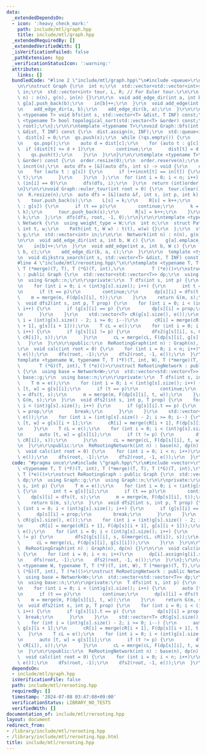 ```yaml
---
data:
  _extendedDependsOn:
  - icon: ':heavy_check_mark:'
    path: include/mtl/graph.hpp
    title: include/mtl/graph.hpp
  _extendedRequiredBy: []
  _extendedVerifiedWith: []
  _isVerificationFailed: false
  _pathExtension: hpp
  _verificationStatusIcon: ':warning:'
  attributes:
    links: []
  bundledCode: "#line 2 \"include/mtl/graph.hpp\"\n#include <queue>\r\n#include <vector>\r\
    \n\r\nstruct Graph {\r\n  int n;\r\n  std::vector<std::vector<int>> g;\r\n  std::vector<int>\
    \ in;\r\n  std::vector<int> tour, L, R; // For Euler tour.\r\n\r\n  Graph(int\
    \ n) : n(n), g(n), in(n) {}\r\n\r\n  void add_edge_dir(int a, int b) {\r\n   \
    \ g[a].push_back(b);\r\n    in[b]++;\r\n  }\r\n  void add_edge(int a, int b) {\r\
    \n    add_edge_dir(a, b);\r\n    add_edge_dir(b, a);\r\n  }\r\n\r\n  template\
    \ <typename T> void bfs(int s, std::vector<T> &dist, T INF) const;\r\n  template\
    \ <typename T> bool topological_sort(std::vector<T> &order) const;\r\n  void euler_tour(int\
    \ root);\r\n};\r\n\r\ntemplate <typename T>\r\nvoid Graph::bfs(int s, std::vector<T>\
    \ &dist, T INF) const {\r\n  dist.assign(n, INF);\r\n  std::queue<int> qs;\r\n\
    \  dist[s] = 0;\r\n  qs.push(s);\r\n  while (!qs.empty()) {\r\n    auto c = qs.front();\r\
    \n    qs.pop();\r\n    auto d = dist[c];\r\n    for (auto t : g[c]) {\r\n    \
    \  if (dist[t] <= d + 1)\r\n        continue;\r\n      dist[t] = d + 1;\r\n  \
    \    qs.push(t);\r\n    }\r\n  }\r\n}\r\n\r\ntemplate <typename T>\r\nbool Graph::topological_sort(std::vector<T>\
    \ &order) const {\r\n  order.resize(0);\r\n  order.reserve(n);\r\n  std::vector<int>\
    \ incnt(n);\r\n  auto dfs = [&](auto dfs, int s) -> void {\r\n    order.push_back(s);\r\
    \n    for (auto t : g[s]) {\r\n      if (++incnt[t] == in[t]) {\r\n        dfs(dfs,\
    \ t);\r\n      }\r\n    }\r\n  };\r\n  for (int i = 0; i < n; i++) {\r\n    if\
    \ (in[i] == 0)\r\n      dfs(dfs, i);\r\n  }\r\n  return (int)order.size() == n;\r\
    \n}\r\n\r\nvoid Graph::euler_tour(int root = 0) {\r\n  tour.clear();\r\n  L.resize(n);\r\
    \n  R.resize(n);\r\n  auto dfs = [&](auto &f, int s, int p, int k) -> int {\r\n\
    \    tour.push_back(s);\r\n    L[s] = k;\r\n    R[s] = k++;\r\n    for (int t\
    \ : g[s]) {\r\n      if (t == p)\r\n        continue;\r\n      k = f(f, t, s,\
    \ k);\r\n      tour.push_back(s);\r\n      R[s] = k++;\r\n    }\r\n    return\
    \ k;\r\n  };\r\n  dfs(dfs, root, -1, 0);\r\n}\r\n\r\ntemplate <typename W> struct\
    \ Network {\r\n  using weight_type = W;\r\n  int n;\r\n  struct Path {\r\n   \
    \ int t, w;\r\n    Path(int t, W w) : t(t), w(w) {}\r\n  };\r\n  std::vector<std::vector<Path>>\
    \ g;\r\n  std::vector<int> in;\r\n\r\n  Network(int n) : n(n), g(n), in(n) {}\r\
    \n\r\n  void add_edge_dir(int a, int b, W c) {\r\n    g[a].emplace_back(b, c);\r\
    \n    in[b]++;\r\n  }\r\n  void add_edge(int a, int b, W c) {\r\n    add_edge_dir(a,\
    \ b, c);\r\n    add_edge_dir(b, a, c);\r\n  }\r\n\r\n  template <typename T>\r\
    \n  void dijkstra_search(int s, std::vector<T> &dist, T INF) const;\r\n};\r\n\
    #line 4 \"include/mtl/rerooting.hpp\"\n\r\ntemplate <typename T, T (*F)(T, int),\
    \ T (*merge)(T, T), T (*G)(T, int),\r\n          T (*e)()>\r\nstruct ReRootingGraph\
    \ : public Graph {\r\n  std::vector<std::vector<T>> dp;\r\n  using Graph::g;\r\
    \n  using Graph::n;\r\n\r\nprivate:\r\n  T dfs(int s, int p) {\r\n    T m = e();\r\
    \n    for (int i = 0; i < (int)g[s].size(); i++) {\r\n      int t = g[s][i];\r\
    \n      if (t == p)\r\n        continue;\r\n      dp[s][i] = dfs(t, s);\r\n  \
    \    m = merge(m, F(dp[s][i], t));\r\n    }\r\n    return G(m, s);\r\n  }\r\n\
    \  void dfs2(int s, int p, T prop) {\r\n    for (int i = 0; i < (int)g[s].size();\
    \ i++) {\r\n      if (g[s][i] == p) {\r\n        dp[s][i] = prop;\r\n        break;\r\
    \n      }\r\n    }\r\n    std::vector<T> cR(g[s].size(), e());\r\n    for (int\
    \ i = (int)g[s].size() - 2; i >= 0; i--)\r\n      cR[i] = merge(cR[i + 1], F(dp[s][i\
    \ + 1], g[s][i + 1]));\r\n    T cL = e();\r\n    for (int i = 0; i < (int)g[s].size();\
    \ i++) {\r\n      if (g[s][i] != p) {\r\n        dfs2(g[s][i], s, G(merge(cL,\
    \ cR[i]), s));\r\n      }\r\n      cL = merge(cL, F(dp[s][i], g[s][i]));\r\n \
    \   }\r\n  }\r\n\r\npublic:\r\n  ReRootingGraph(int n) : Graph(n), dp(n) {}\r\n\
    \r\n  void calc(int root = 0) {\r\n    for (int i = 0; i < n; i++)\r\n      dp[i].assign(g[i].size(),\
    \ e());\r\n    dfs(root, -1);\r\n    dfs2(root, -1, e());\r\n  }\r\n};\r\n\r\n\
    template <typename W, typename T, T (*F)(T, int, W), T (*merge)(T, T),\r\n   \
    \       T (*G)(T, int), T (*e)()>\r\nstruct ReRootingNetwork : public Network<W>\
    \ {\r\n  using base = Network<W>;\r\n  std::vector<std::vector<T>> dp;\r\n  using\
    \ base::g;\r\n  using base::n;\r\n\r\nprivate:\r\n  T dfs(int s, int p) {\r\n\
    \    T m = e();\r\n    for (int i = 0; i < (int)g[s].size(); i++) {\r\n      auto\
    \ [t, w] = g[s][i];\r\n      if (t == p)\r\n        continue;\r\n      dp[s][i]\
    \ = dfs(t, s);\r\n      m = merge(m, F(dp[s][i], t, w));\r\n    }\r\n    return\
    \ G(m, s);\r\n  }\r\n  void dfs2(int s, int p, T prop) {\r\n    for (int i = 0;\
    \ i < (int)g[s].size(); i++) {\r\n      if (g[s][i].t == p) {\r\n        dp[s][i]\
    \ = prop;\r\n        break;\r\n      }\r\n    }\r\n    std::vector<T> cR(g[s].size(),\
    \ e());\r\n    for (int i = (int)g[s].size() - 2; i >= 0; i--) {\r\n      auto\
    \ [t, w] = g[s][i + 1];\r\n      cR[i] = merge(cR[i + 1], F(dp[s][i + 1], t, w));\r\
    \n    }\r\n    T cL = e();\r\n    for (int i = 0; i < (int)g[s].size(); i++) {\r\
    \n      auto [t, w] = g[s][i];\r\n      if (t != p) {\r\n        dfs2(t, s, G(merge(cL,\
    \ cR[i]), s));\r\n      }\r\n      cL = merge(cL, F(dp[s][i], t, w));\r\n    }\r\
    \n  }\r\n\r\npublic:\r\n  ReRootingNetwork(int n) : base(n), dp(n) {}\r\n\r\n\
    \  void calc(int root = 0) {\r\n    for (int i = 0; i < n; i++)\r\n      dp[i].assign(g[i].size(),\
    \ e());\r\n    dfs(root, -1);\r\n    dfs2(root, -1, e());\r\n  }\r\n};\n"
  code: "#pragma once\r\n#include \"graph.hpp\"\r\n#include <vector>\r\n\r\ntemplate\
    \ <typename T, T (*F)(T, int), T (*merge)(T, T), T (*G)(T, int),\r\n         \
    \ T (*e)()>\r\nstruct ReRootingGraph : public Graph {\r\n  std::vector<std::vector<T>>\
    \ dp;\r\n  using Graph::g;\r\n  using Graph::n;\r\n\r\nprivate:\r\n  T dfs(int\
    \ s, int p) {\r\n    T m = e();\r\n    for (int i = 0; i < (int)g[s].size(); i++)\
    \ {\r\n      int t = g[s][i];\r\n      if (t == p)\r\n        continue;\r\n  \
    \    dp[s][i] = dfs(t, s);\r\n      m = merge(m, F(dp[s][i], t));\r\n    }\r\n\
    \    return G(m, s);\r\n  }\r\n  void dfs2(int s, int p, T prop) {\r\n    for\
    \ (int i = 0; i < (int)g[s].size(); i++) {\r\n      if (g[s][i] == p) {\r\n  \
    \      dp[s][i] = prop;\r\n        break;\r\n      }\r\n    }\r\n    std::vector<T>\
    \ cR(g[s].size(), e());\r\n    for (int i = (int)g[s].size() - 2; i >= 0; i--)\r\
    \n      cR[i] = merge(cR[i + 1], F(dp[s][i + 1], g[s][i + 1]));\r\n    T cL =\
    \ e();\r\n    for (int i = 0; i < (int)g[s].size(); i++) {\r\n      if (g[s][i]\
    \ != p) {\r\n        dfs2(g[s][i], s, G(merge(cL, cR[i]), s));\r\n      }\r\n\
    \      cL = merge(cL, F(dp[s][i], g[s][i]));\r\n    }\r\n  }\r\n\r\npublic:\r\n\
    \  ReRootingGraph(int n) : Graph(n), dp(n) {}\r\n\r\n  void calc(int root = 0)\
    \ {\r\n    for (int i = 0; i < n; i++)\r\n      dp[i].assign(g[i].size(), e());\r\
    \n    dfs(root, -1);\r\n    dfs2(root, -1, e());\r\n  }\r\n};\r\n\r\ntemplate\
    \ <typename W, typename T, T (*F)(T, int, W), T (*merge)(T, T),\r\n          T\
    \ (*G)(T, int), T (*e)()>\r\nstruct ReRootingNetwork : public Network<W> {\r\n\
    \  using base = Network<W>;\r\n  std::vector<std::vector<T>> dp;\r\n  using base::g;\r\
    \n  using base::n;\r\n\r\nprivate:\r\n  T dfs(int s, int p) {\r\n    T m = e();\r\
    \n    for (int i = 0; i < (int)g[s].size(); i++) {\r\n      auto [t, w] = g[s][i];\r\
    \n      if (t == p)\r\n        continue;\r\n      dp[s][i] = dfs(t, s);\r\n  \
    \    m = merge(m, F(dp[s][i], t, w));\r\n    }\r\n    return G(m, s);\r\n  }\r\
    \n  void dfs2(int s, int p, T prop) {\r\n    for (int i = 0; i < (int)g[s].size();\
    \ i++) {\r\n      if (g[s][i].t == p) {\r\n        dp[s][i] = prop;\r\n      \
    \  break;\r\n      }\r\n    }\r\n    std::vector<T> cR(g[s].size(), e());\r\n\
    \    for (int i = (int)g[s].size() - 2; i >= 0; i--) {\r\n      auto [t, w] =\
    \ g[s][i + 1];\r\n      cR[i] = merge(cR[i + 1], F(dp[s][i + 1], t, w));\r\n \
    \   }\r\n    T cL = e();\r\n    for (int i = 0; i < (int)g[s].size(); i++) {\r\
    \n      auto [t, w] = g[s][i];\r\n      if (t != p) {\r\n        dfs2(t, s, G(merge(cL,\
    \ cR[i]), s));\r\n      }\r\n      cL = merge(cL, F(dp[s][i], t, w));\r\n    }\r\
    \n  }\r\n\r\npublic:\r\n  ReRootingNetwork(int n) : base(n), dp(n) {}\r\n\r\n\
    \  void calc(int root = 0) {\r\n    for (int i = 0; i < n; i++)\r\n      dp[i].assign(g[i].size(),\
    \ e());\r\n    dfs(root, -1);\r\n    dfs2(root, -1, e());\r\n  }\r\n};"
  dependsOn:
  - include/mtl/graph.hpp
  isVerificationFile: false
  path: include/mtl/rerooting.hpp
  requiredBy: []
  timestamp: '2024-07-08 03:47:08+09:00'
  verificationStatus: LIBRARY_NO_TESTS
  verifiedWith: []
documentation_of: include/mtl/rerooting.hpp
layout: document
redirect_from:
- /library/include/mtl/rerooting.hpp
- /library/include/mtl/rerooting.hpp.html
title: include/mtl/rerooting.hpp
---
```

